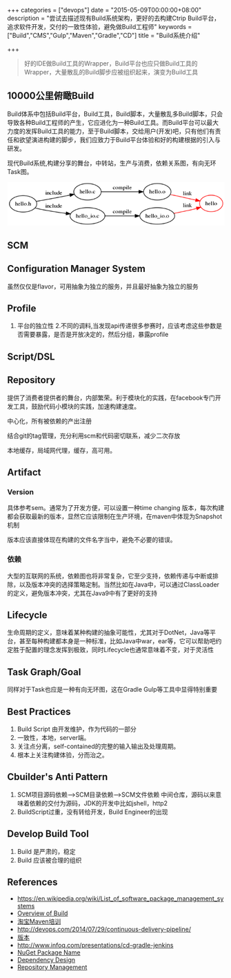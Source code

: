 +++
categories = ["devops"]
date = "2015-05-09T00:00:00+08:00"
description = "尝试去描述现有Build系统架构，更好的去构建Ctrip Build平台，追求软件开发，交付的一致性体验，避免做Build工程师"
keywords = ["Build","CMS","Gulp","Maven","Gradle","CD"]
title = "Build系统介绍"

+++

>好的IDE做Build工具的Wrapper，Build平台也应只做Build工具的Wrapper，大量散乱的Build脚步应被组织起来，演变为Build工具

## 10000公里俯瞰Build

Build体系中包括Build平台，Build工具，Build脚本，大量散乱多Build脚本，只会导致各种Build工程师的产生，它应进化为一种Build工具。而Build平台可以最大力度的发挥Build工具的能力，至于Build脚本，交给用户(开发)吧，只有他们有责任和欲望演进构建的脚步，我们应致力于Build平台体验和好的构建根据的引入与研发。

现代Build系统,构建分享的舞台，中转站，生产与消费，依赖关系图，有向无环Task图。


![](https://raw.githubusercontent.com/cosyman/cosyman-hugo/master/static/images/devops/deg.png)

## SCM

## Configuration Manager System

虽然仅仅是flavor，可用抽象为独立的服务，并且最好抽象为独立的服务

## Profile

1. 平台的独立性
2.不同的调料,当发现api传递很多参赛时，应该考虑这些参数是否需要暴露，是否是开放决定的，然后分组，暴露profile

## Script/DSL

## Repository

提供了消费者提供者的舞台，内部繁荣。利于模块化的实践，在facebook专门开发工具，鼓励代码小模块的实践，加速构建速度。

中心化，所有被依赖的产出注册

结合git的tag管理，充分利用scm和代码密切联系，减少二次存放

本地缓存，局域网代理，缓存，高可用。

## Artifact

### Version

具体参考sem。通常为了开发方便，可以设置一种time changing 版本，每次构建都会获取最新的版本，显然它应该限制在生产环境，在maven中体现为Snapshot机制

版本应该直接体现在构建的文件名字当中，避免不必要的错误。

### 依赖
大型的互联网的系统，依赖图也将非常复杂，它至少支持，依赖传递与中断或排除，以及版本冲突的选择策略定制。当然比如在Java中，可以通过ClassLoader的定义，避免版本冲突，尤其在Java9中有了更好的支持


## Lifecycle

生命周期的定义，意味着某种构建的抽象可能性，尤其对于DotNet，Java等平台，甚至每种构建都本身是一种标准，比如Java中war，ear等，它可以帮助吧约定胜于配置的理念发挥到极致，同时Lifecycle也通常意味着不变，对于灵活性

## Task Graph/Goal

同样对于Task也应是一种有向无环图，这在Gradle Gulp等工具中显得特别重要


## Best Practices

1. Build Script 由开发维护，作为代码的一部分
2. 一致性，本地，server端。
3. 关注点分离，self-contained的完整的输入输出及处理周期。
4. 根本上关注构建体验，分而治之。

## Cbuilder's Anti Pattern

1. SCM项目源码依赖-->SCM目录依赖-->SCM文件依赖 中间仓库，源码以来意味着依赖的交付为源码，JDK的开发中比如jshell，http2
2. BuildScript过重，没有转给开发，Build Engineer的出现


## Develop Build Tool

1. Build 是严肃的，稳定
2. Build 应该被合理的组织


## References

- https://en.wikipedia.org/wiki/List_of_software_package_management_systems
- [Overview of  Build](http://www.cs.virginia.edu/~dww4s/articles/build_systems.html)
- [淘宝Maven培训](http://www.open-open.com/doc/view/4058453cde4b429c82ff2807d8aa81f0)
- http://devops.com/2014/07/29/continuous-delivery-pipeline/
- [版本](http://semver.org)
- http://www.infoq.com/presentations/cd-gradle-jenkins
- [NuGet Package Name](http://blog.nuget.org/20150729/Introducing-nuget-uwp.html)
- [Dependency Design](https://dzone.com/refcardz/designing-quality-software)
- [Repository Management](https://dzone.com/refcardz/getting-started-repository)
